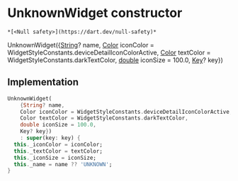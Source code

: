 


# UnknownWidget constructor




    *[<Null safety>](https://dart.dev/null-safety)*



UnknownWidget({[String](https://api.flutter.dev/flutter/dart-core/String-class.html)? name, [Color](https://api.flutter.dev/flutter/dart-ui/Color-class.html) iconColor = WidgetStyleConstants.deviceDetailIconColorActive, [Color](https://api.flutter.dev/flutter/dart-ui/Color-class.html) textColor = WidgetStyleConstants.darkTextColor, [double](https://api.flutter.dev/flutter/dart-core/double-class.html) iconSize = 100.0, [Key](https://api.flutter.dev/flutter/foundation/Key-class.html)? key})





## Implementation

```dart
UnknownWidget(
    {String? name,
    Color iconColor = WidgetStyleConstants.deviceDetailIconColorActive,
    Color textColor = WidgetStyleConstants.darkTextColor,
    double iconSize = 100.0,
    Key? key})
    : super(key: key) {
  this._iconColor = iconColor;
  this._textColor = textColor;
  this._iconSize = iconSize;
  this._name = name ?? 'UNKNOWN';
}
```







